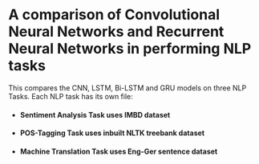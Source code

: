 # A comparison of Convolutional Neural Networks and Recurrent Neural Networks in performing NLP tasks

This compares the CNN, LSTM, Bi-LSTM and GRU models on three NLP Tasks. Each NLP task has its own file: 

- #### Sentiment Analysis Task uses IMBD dataset

- #### POS-Tagging Task uses inbuilt NLTK treebank dataset

- #### Machine Translation Task uses Eng-Ger sentence dataset
